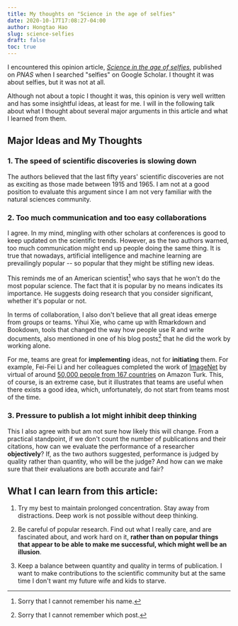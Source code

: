 ```yaml
---
title: My thoughts on "Science in the age of selfies"
date: 2020-10-17T17:08:27-04:00
author: Hongtao Hao
slug: science-selfies
draft: false
toc: true
---
```


I encountered this opinion article, [*Science in the age of selfies*](https://www.pnas.org/content/113/34/9384), published on *PNAS* when I searched "selfies" on Google Scholar. I thought it was about selfies, but it was not at all. 

Although not about a topic I thought it was, this opinion is very well written and has some insightful ideas, at least for me. I will in the following talk about what I thought about several major arguments in this article and what I learned from them. 

## Major Ideas and My Thoughts

### 1. The speed of scientific discoveries is slowing down

The authors believed that the last fifty years' scientific discoveries are not as exciting as those made between 1915 and 1965. I am not at a good position to evaluate this argument since I am not very familiar with the natural sciences community. 

### 2. Too much communication and too easy collaborations

I agree. In my mind, mingling with other scholars at conferences is good to keep updated on the scientific trends. However, as the two authors warned, too much communication might end up people doing the same thing. It is true that nowadays, artificial intelligence and machine learning are prevailingly popular -- so popular that they might be stifling new ideas. 

This reminds me of an American scientist[^1] who says that he won't do the most popular science. The fact that it is popular by no means indicates its importance. He suggests doing research that you consider significant, whether it's popular or not. 

In terms of collaboration, I also don't believe that all great ideas emerge from groups or teams. Yihui Xie, who came up with Rmarkdown and Bookdown, tools that changed the way how people use R and write documents, also mentioned in one of his blog posts[^2] that he did the work by working alone. 

For me, teams are great for **implementing** ideas, not for **initiating** them. For example, Fei-Fei Li and her colleagues completed the work of [ImageNet](http://image-net.org/papers/imagenet_cvpr09.pdf) by virtual of around [50,000 people from 167 countries](https://hyper.ai/8049) on Amazon Turk. This, of course, is an extreme case, but it illustrates that teams are useful when there exists a good idea, which, unfortunately, do not start from teams most of the time. 

### 3. Pressure to publish a lot might inhibit deep thinking

This I also agree with but am not sure how likely this will change. From a practical standpoint, if we don't count the number of publications and their citations, how can we evaluate the performance of a researcher **objectively**? If, as the two authors suggested, performance is judged by quality rather than quantity, who will be the judge? And how can we make sure that their evaluations are both accurate and fair? 

## What I can learn from this article: 

1. Try my best to maintain prolonged concentration. Stay away from distractions. Deep work is not possible without deep thinking. 

2. Be careful of popular research. Find out what I really care, and are fascinated about, and work hard on it, **rather than on popular things that appear to be able to make me successful, which might well be an illusion**. 

3. Keep a balance between quantity and quality in terms of publication. I want to make contributions to the scientific community but at the same time I don't want my future wife and kids to starve.  

[^1]: Sorry that I cannot remember his name.
[^2]: Sorry that I cannot remember which post. 